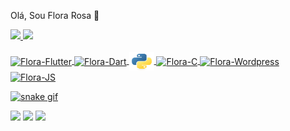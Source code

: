 Olá, Sou Flora Rosa 👋


 <div>
  <a href="https://github.com/FloraRosaPupo">
  <img height="180em" src="https://github-readme-stats.vercel.app/api?username=FloraRosaPupo&show_icons=true&theme=radical&include_all_commits=true&count_private=true"/>
  <img height="180em" src="https://github-readme-stats.vercel.app/api/top-langs/?username=FloraRosaPupo&layout=compact&langs_count=7&theme=radical"/>
</div>
<div style="display: inline_block"><br>
 <img align="center" alt="Flora-Flutter" height="30" width="40" src="https://cdn.jsdelivr.net/gh/devicons/devicon/icons/flutter/flutter-original.svg">
 <img align="center" alt="Flora-Dart" height="30" width="40" src="https://cdn.jsdelivr.net/gh/devicons/devicon/icons/dart/dart-original.svg">
  <img align="center" alt="Flora-Python" height="30" width="40" src="https://raw.githubusercontent.com/devicons/devicon/master/icons/python/python-original.svg">
  <img align="center" alt="Flora-C" height="30" width="40" src="https://cdn.jsdelivr.net/gh/devicons/devicon/icons/c/c-original.svg">
  <img align="center" alt="Flora-Wordpress" height="30" width="40" src="https://cdn.jsdelivr.net/gh/devicons/devicon/icons/wordpress/wordpress-plain.svg">
 <img align="center" alt="Flora-JS" height="30" width="40" src="https://cdn.jsdelivr.net/gh/devicons/devicon/icons/javascript/javascript-original.svg">
  
 

</div>
   
  ![snake gif](https://github.com/FloraRosaPupo/FloraRosapupo/blob/output/github-contribution-grid-snake.svg)
 
<div> 
  <a href="https://www.instagram.com/florarosapupo/" target="_blank"><img src="https://img.shields.io/badge/-Instagram-%23E4405F?style=for-the-badge&logo=instagram&logoColor=white" target="_blank"></a>
  <a href = "florapupo@gmail.com"><img src="https://img.shields.io/badge/-Gmail-%23333?style=for-the-badge&logo=gmail&logoColor=white" target="_blank"></a>
  <a href="https://www.linkedin.com/in/flora-rosa-b386841b6/" target="_blank"><img src="https://img.shields.io/badge/-LinkedIn-%230077B5?style=for-the-badge&logo=linkedin&logoColor=white" target="_blank"></a> 
</div>
 




